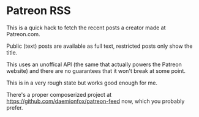 # Patreon RSS

This is a quick hack to fetch the recent posts a creator made at Patreon.com.

Public (text) posts are available as full text, restricted posts only show the title.

This uses an unoffical API (the same that actually powers the Patreon website) and there are no guarantees that it won't break at some point.

This is in a very rough state but works good enough for me.

There's a proper composerized project at https://github.com/daemionfox/patreon-feed now, which you probably prefer.

